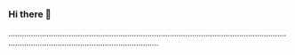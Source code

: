 ### Hi there 👋

...............................................................................................................................................................................................